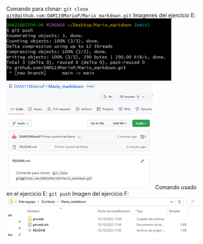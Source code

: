 Comando para clonar:
`git clone git@github.com:DAM119MarioP/Mario_markdown.git`
Imagenes del ejercicio E:
![Primera captura](ejercicioE1.PNG)
![Segunda captura](ejercicioE2.PNG)
Comando usado en el ejercicio E:
`git push`
Imagen del ejercicio F:
![Captura Ejercicio F](ejercicioF.PNG)
